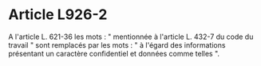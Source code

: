# Article L926-2

A l'article L. 621-36 les mots : " mentionnée à l'article L. 432-7 du code du travail " sont remplacés par les mots : " à l'égard des informations présentant un caractère confidentiel et données comme telles ".